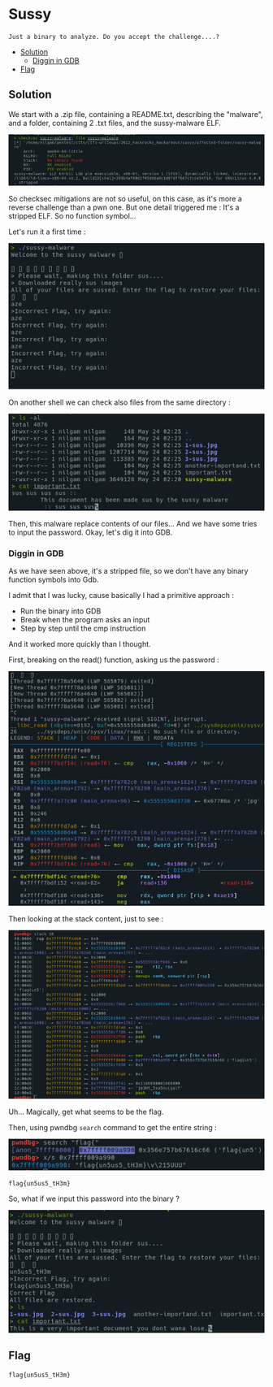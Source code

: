 # Sussy

	Just a binary to analyze. Do you accept the challenge....?

<!-- MarkdownTOC -->

- [Solution](#solution)
	- [Diggin in GDB](#diggin-in-gdb)
- [Flag](#flag)

<!-- /MarkdownTOC -->

## Solution

We start with a .zip file, containing a README.txt, describing the "malware", and a folder, containing 2 .txt files, and the sussy-malware ELF.

![](screenshots/2022-05-24_02-23-34.png)

So checksec mitigations are not so useful, on this case, as it's more a reverse challenge than a pwn one.
But one detail triggered me : It's a stripped ELF. So no function symbol...

Let's run it a first time : 

![](screenshots/2022-05-24_02-25-25.png)

On another shell we can check also files from the same directory :

![](screenshots/2022-05-24_02-26-30.png)

Then, this malware replace contents of our files... And we have some tries to input the password. Okay, let's dig it into GDB.

### Diggin in GDB

As we have seen above, it's a stripped file, so we don't have any binary function symbols into Gdb.

I admit that I was lucky, cause basically I had a primitive approach : 

- Run the binary into GDB
- Break when the program asks an input
- Step by step until the cmp instruction

And it worked more quickly than I thought.

First, breaking on the read() function, asking us the password : 

![](screenshots/2022-05-24_02-34-35.png)

Then looking at the stack content, just to see : 

![](screenshots/2022-05-24_02-36-09.png)

Uh... Magically, get what seems to be the flag.

Then, using pwndbg `search` command to get the entire string :

![](screenshots/2022-05-24_02-37-49.png)

	flag{un5us5_tH3m}

So, what if we input this password into the binary ?

![](screenshots/2022-05-24_02-39-51.png)

## Flag

	flag{un5us5_tH3m}